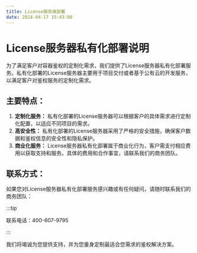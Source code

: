 ```yaml
---
title: License服务端部署
date: 2024-04-17 15:43:00
---
```


# License服务器私有化部署说明

为了满足客户对容器鉴权的定制化需求，我们提供了License服务器私有化部署服务。私有化部署的License服务器主要用于项目交付或者基于公有云的开发服务，以满足客户对鉴权服务的定制化需求。

## 主要特点：

1. **定制化服务：** 私有化部署的License服务器可以根据客户的具体需求进行定制化配置，以适应不同项目的需求。
2. **高安全性：** 私有化部署的License服务器采用了严格的安全措施，确保客户数据和鉴权信息的安全性和隐私保护。
3. **商业化服务：** License服务器私有化部署属于商业化行为，客户需支付相应费用以获取支持和服务。具体的费用和合作事宜，请联系我们的商务团队。

## 联系方式：

如果您对License服务器私有化部署服务感兴趣或有任何疑问，请随时联系我们的商务团队：

:::tip

联系电话：400-607-9795

:::

我们将竭诚为您提供支持，并为您量身定制最适合您需求的鉴权解决方案。
